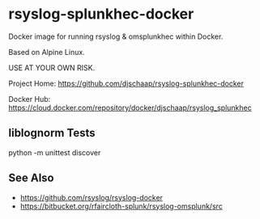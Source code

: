 # rsyslog-splunkhec-docker

Docker image for running rsyslog & omsplunkhec within Docker.

Based on Alpine Linux.

USE AT YOUR OWN RISK.

Project Home: https://github.com/djschaap/rsyslog-splunkhec-docker

Docker Hub: https://cloud.docker.com/repository/docker/djschaap/rsyslog_splunkhec

## liblognorm Tests

python -m unittest discover

## See Also

- https://github.com/rsyslog/rsyslog-docker
- https://bitbucket.org/rfaircloth-splunk/rsyslog-omsplunk/src
